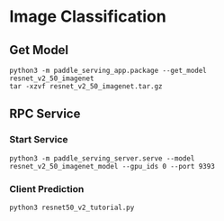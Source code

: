 # Image Classification

## Get Model

```
python3 -m paddle_serving_app.package --get_model resnet_v2_50_imagenet
tar -xzvf resnet_v2_50_imagenet.tar.gz
```

## RPC Service

### Start Service

```
python3 -m paddle_serving_server.serve --model resnet_v2_50_imagenet_model --gpu_ids 0 --port 9393
```

### Client Prediction

```
python3 resnet50_v2_tutorial.py
```
